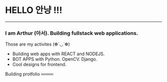 # HELLO 안냥 !!!
***
### I am Arthur (아서). Building fullstack web applications.

Those are my activites (❁´◡`❁)

- Building web apps with REACT and NODEJS.
- BOT APPS with Python. OpenCV. Django.
- Cool designs for frontend.

Building protfolio 💤💤💤
